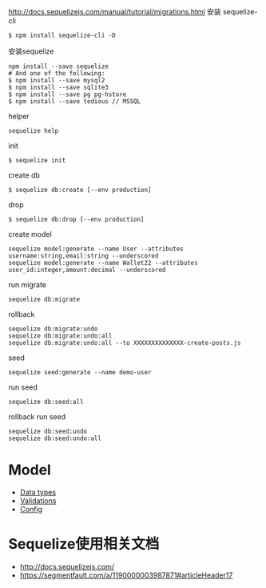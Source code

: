 http://docs.sequelizejs.com/manual/tutorial/migrations.html
安装 sequelize-cli
```
$ npm install sequelize-cli -D
```

安装sequelize
```
npm install --save sequelize
# And one of the following:
$ npm install --save mysql2
$ npm install --save sqlite3
$ npm install --save pg pg-hstore
$ npm install --save tedious // MSSQL
```
helper
```
sequelize help
```

init
```
$ sequelize init
```

create db
```
$ sequelize db:create [--env production]
```
drop
```
$ sequelize db:drop [--env production]
```
create model
```
sequelize model:generate --name User --attributes username:string,email:string --underscored
sequelize model:generate --name Wallet22 --attributes user_id:integer,amount:decimal --underscored
```

run migrate
```
sequelize db:migrate
```
rollback
```
sequelize db:migrate:undo
sequelize db:migrate:undo:all
sequelize db:migrate:undo:all --to XXXXXXXXXXXXXX-create-posts.js
```
seed
```
sequelize seed:generate --name demo-user
```
run seed
```
sequelize db:seed:all
```
rollback run seed
```
sequelize db:seed:undo
sequelize db:seed:undo:all
```

# Model
- [Data types](http://docs.sequelizejs.com/manual/tutorial/models-definition.html#data-types)
- [Validations](http://docs.sequelizejs.com/manual/tutorial/models-definition.html#validations)
- [Config](http://docs.sequelizejs.com/manual/tutorial/models-definition.html#configuration)


# Sequelize使用相关文档
- http://docs.sequelizejs.com/
- https://segmentfault.com/a/1190000003987871#articleHeader17